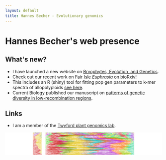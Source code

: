 ```yaml
---
layout: default
title: Hannes Becher - Evolutionary genomics
---
```


# Hannes Becher's web presence


## What's new?
* I have launched a new website on [Bryophytes, Evolution, and Genetics](https://bryoevolgen.com).
* Check out our recent work on [Fair Isle *Euphrasia* on bioRxiv](https://biorxiv.org/cgi/content/short/2020.04.29.067579v1)!
* This includes an R (shiny) tool for fitting pop gen parameters to k-mer spectra of allopolyploids [see here](https://github.com/hannesbecher/shiny-k-mers).
* Current Biology published our manuscript on [patterns of genetic diversity in low-recombination regions](https://www.sciencedirect.com/science/article/abs/pii/S0960982219313879).


## Links
* I am a member of the [Twyford plant genomics lab](http://twyford.bio.ed.ac.uk).

![genealogies](img/twoPops1500.svg.png)
